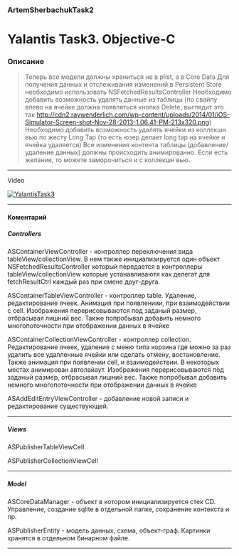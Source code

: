 ### ArtemSherbachukTask2

# Yalantis Task3. Objective-C 

### Описание
> Теперь все модели должны храниться не в plist, а в Core Data
Для получения данных и отслеживания изменений в Persistent Store необходимо использовать NSFetchedResultsController
Необходимо добавить возможность удалять данные из таблицы (по свайпу влево на ячейке должна появляться кнопка Delete, выглядит это так http://cdn2.raywenderlich.com/wp-content/uploads/2014/01/iOS-Simulator-Screen-shot-Nov-28-2013-1.06.41-PM-213x320.png)
Необходимо добавить возможность удалять ячейки из коллекшн вью по жесту Long Tap (то есть юзер делает long tap на ячейке и ячейка удаляется)
Все изменения контента таблицы (добавление/удаление данных) должны происходить анимированно. Если есть желание, то можете заморочиться и с коллекшн вью.

***

 Video 

[![YalantisTask3](http://assets.vg247.com/current//2015/04/youtube_flat_red.png)](https://youtu.be/dimHs2bcgX8)


***

#### Коментарий
##### Controllers

ASContainerViewController - контроллер переключения вида tableView/collectionView. 
В нем также инициализируется один объект NSFetchedResultsController который передается в контроллеры 
tableView/collectionView которые устанавливаютя как делегат для fetchResultCtrl каждый раз при смене друг-друга.

ASContainerTableViewController - контроллер table. Удаление, редактирование ячеек. Анимация при появлениии, при взаимодействии с cell. Изображения перерисовываются под заданый размер, отбрасывая лишний вес. Также попробывал добавить немного многопоточности при отображении данных в ячейке 

ASContainerCollectionViewController -  контроллер collection. Редактирование ячеек, удаление с меню типа корзина где можно за раз удалить все удалленные ячейки или сделать отмену, востановление. Также анимация при появлении cell, и взаимодействии. В некоторых местах анимирован автолайаут. Изображения перерисовываются под заданый размер, отбрасывая лишний вес. Также попробывал добавить немного многопоточности при отображении данных в ячейке 

ASAddEditEntryViewController - добавление новой записи и редактирование существующей.

***

##### Views
ASPublisherTableViewCell

ASPublisherCollectionViewCell

***
##### Model

ASCoreDataManager - объект в котором инициализируется стек CD. Управление, создание sqlite в отдельной папке, сохранение контекста и пр. 

ASPublisherEntity - модель данных, схема, объект-граф. Картинки хранятся в отдельном бинарном файле.
***


